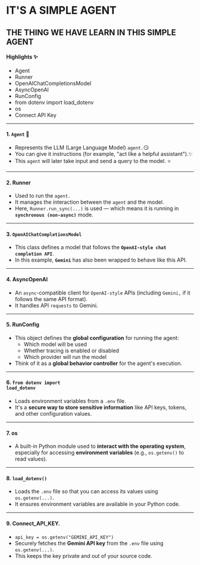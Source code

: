 # IT'S A SIMPLE AGENT

## THE THING WE HAVE LEARN IN THIS SIMPLE AGENT

#### Highlights ✨

- Agent
- Runner
- OpenAIChatCompletionsModel
- AsyncOpenAI
- RunConfig
- from dotenv import load_dotenv
- os
- Connect API Key

---
#### 1. <code>Agent</code> 🤖

- Represents the LLM (Large Language Model) <code>agent.</code>😏
- You can give it instructions (for example, "act like a helpful assistant").✨
- This <code>agent</code> will later take input and send a query to the model. ⭐

---
#### 2. Runner

- Used to run the <code>agent.</code>
- It manages the interaction between the <code>agent</code> and the model.
- Here, <code>Runner.run_sync(...)</code> is used — which means it is running in <code>**synchronous (non-async)**</code> mode.

---
#### 3. <code>OpenAIChatCompletionsModel</code>

- This class defines a model that follows the <code>**OpenAI-style chat completion API**</code>.
- In this example, <code>**Gemini**</code> has also been wrapped to behave like this API.

---
#### 4. AsyncOpenAI

- An <code>async</code>-compatible client for <code>OpenAI-style</code> APIs (including <code>Gemini,</code> if it follows the same API format).
- It handles API <code>requests</code> to Gemini.

---
#### 5. RunConfig

- This object defines the **global configuration** for running the agent:
    - Which model will be used
    - Whether tracing is enabled or disabled
    - Which provider will run the model
- Think of it as a **global behavior controller** for the agent's execution.

---
#### 6. <code>from dotenv import load_dotenv</code>

- Loads environment variables from a `.env` file.
- It's a **secure way to store sensitive information** like API keys, tokens, and other configuration values.

---
#### 7. os

- A built-in Python module used to **interact with the operating system**, especially for accessing **environment variables** (e.g., `os.getenv()` to read values).

---
#### 8. `load_dotenv()`

- Loads the `.env` file so that you can access its values using `os.getenv(...)`.
- It ensures environment variables are available in your Python code.

---
#### 9. Connect_API_KEY.

- `api_key = os.getenv("GEMINI_API_KEY")`
- Securely fetches the **Gemini API key** from the `.env` file using `os.getenv(...)`.
- This keeps the key private and out of your source code.
